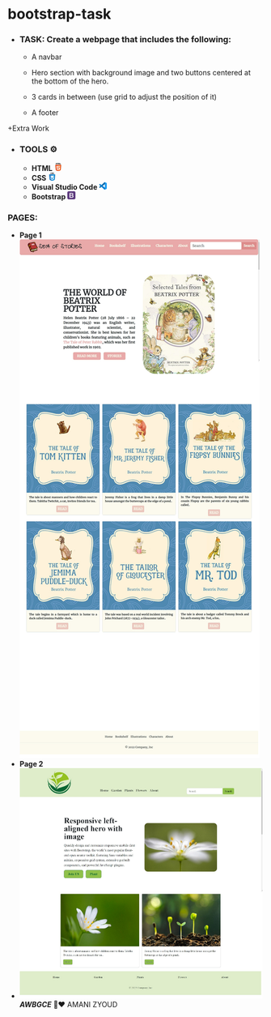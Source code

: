 # bootstrap-task

* ###   TASK: Create a webpage that includes the following:

  - A navbar

  - Hero section with background image and two buttons centered at the bottom of the hero.

  - 3 cards in between (use grid to adjust the position of it)

  - A footer
  
+Extra Work
* ### **TOOLS ⚙️**
   * **HTML  ![](images/html-5.png)**
   * **CSS   ![](images/css.png)**
   * **Visual Studio Code ![](images/vs.png)**
   * **Bootstrap ![](images/bootstrap.png)**



### **PAGES:**
- **Page 1** 
  ![](images/page1.png)
- **Page 2** 
- ![](images/page2.png)
***AWBGCE*** 🌼❤️ AMANI ZYOUD

